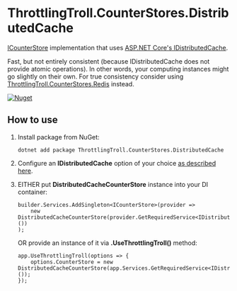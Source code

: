 # ThrottlingTroll.CounterStores.DistributedCache

[ICounterStore](https://github.com/ThrottlingTroll/ThrottlingTroll/blob/main/ThrottlingTroll.Core/CounterStores/ICounterStore.cs) 
implementation that uses [ASP.NET Core's IDistributedCache](https://learn.microsoft.com/en-us/aspnet/core/performance/caching/distributed?view=aspnetcore-7.0#idistributedcache-interface).

Fast, but not entirely consistent (because IDistributedCache does not provide atomic operations).
In other words, your computing instances might go slightly on their own. 
For true consistency consider using [ThrottlingTroll.CounterStores.Redis](https://github.com/ThrottlingTroll/ThrottlingTroll/tree/main/ThrottlingTroll.CounterStores.Redis) instead.

[<img alt="Nuget" src="https://img.shields.io/nuget/dt/ThrottlingTroll.CounterStores.DistributedCache?label=ThrottlingTroll.CounterStores.DistributedCache%20downloads">](https://www.nuget.org/packages/ThrottlingTroll.CounterStores.DistributedCache)


## How to use

1. Install package from NuGet:
    ```
    dotnet add package ThrottlingTroll.CounterStores.DistributedCache
    ```
    
2. Configure an **IDistributedCache** option of your choice [as described here](https://learn.microsoft.com/en-us/aspnet/core/performance/caching/distributed#establish-distributed-caching-services).

2. EITHER put **DistributedCacheCounterStore** instance into your DI container:

    ```
    builder.Services.AddSingleton<ICounterStore>(provider =>
        new DistributedCacheCounterStore(provider.GetRequiredService<IDistributedCache>())
    );
    ```
     OR provide an instance of it via **.UseThrottlingTroll()** method:

    ```
    app.UseThrottlingTroll(options => {
        options.CounterStore = new DistributedCacheCounterStore(app.Services.GetRequiredService<IDistributedCache>());
    });
    ```

